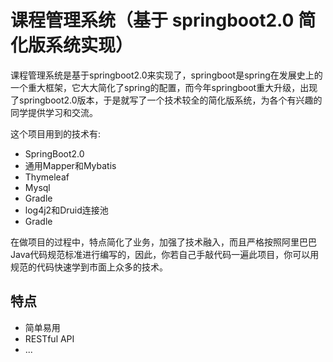 ﻿# 课程管理系统（基于 springboot2.0 简化版系统实现）

课程管理系统是基于springboot2.0来实现了，springboot是spring在发展史上的一个重大框架，它大大简化了spring的配置，而今年springboot重大升级，出现了springboot2.0版本，于是就写了一个技术较全的简化版系统，为各个有兴趣的同学提供学习和交流。

这个项目用到的技术有:

* SpringBoot2.0
* 通用Mapper和Mybatis
* Thymeleaf
* Mysql
* Gradle
* log4j2和Druid连接池
* Gradle

在做项目的过程中，特点简化了业务，加强了技术融入，而且严格按照阿里巴巴Java代码规范标准进行编写的，因此，你若自己手敲代码一遍此项目，你可以用规范的代码快速学到市面上众多的技术。

## 特点

* 简单易用
* RESTful API
* ...




